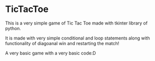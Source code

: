 # TicTacToe
This is a very simple game of Tic Tac Toe made with tkinter library of python.

It is made with very simple conditional and loop statements along with functionality of diagoanal win and restarting the match!

A very basic game with a very basic code:D

